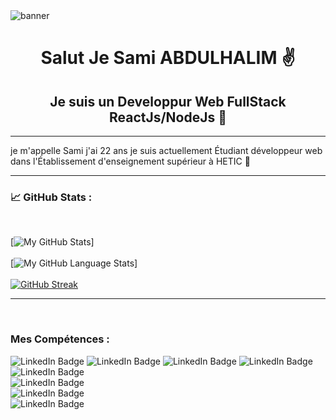  <img  src="https://user-images.githubusercontent.com/59802097/161453826-8d7e6b35-df11-4755-8c97-461cea76bd09.png" alt="banner"/>
 <h1 align="center">Salut Je Sami ABDULHALIM ✌</h1>
<h2 align="center"> Je suis un Developpur Web FullStack ReactJs/NodeJs 🦾</h2>

<hr/>
<p>je m'appelle Sami j'ai 22 ans je suis actuellement Étudiant développeur web   dans l'Établissement d'enseignement supérieur à HETIC 🌙</p>
<hr/>
<h3>📈 GitHub Stats : </h3>
<br/>

[![My GitHub Stats](https://github-readme-stats.vercel.app/api/?username=aboalsim114&count_private=true&theme=tokyonight&showicons=true)]<br/> <br/>
[![My GitHub Language Stats](https://github-readme-stats.vercel.app/api/top-langs/?username=aboalsim114&langs_count=5&theme=tokyonight)] <br/> <br/>
[![GitHub Streak](http://github-readme-streak-stats.herokuapp.com?user=aboalsim114&theme=radical&date_format=M%20j%5B%2C%20Y%5D)](https://git.io/streak-stats)


<hr/>
<br/>
<h3>Mes Compétences :  </h3>

<div id="badges">
    <img src="https://img.shields.io/badge/HTML-yellow" alt="LinkedIn Badge"/>
  <img src="https://img.shields.io/badge/CSS-red" alt="LinkedIn Badge"/>
  <img src="https://img.shields.io/badge/JavaScript-yellow" alt="LinkedIn Badge"/>
 <img src="https://img.shields.io/badge/Python-green" alt="LinkedIn Badge"/>
 <img src="https://img.shields.io/badge/PHP-violet" alt="LinkedIn Badge"/>
 <br/>
  <img src="https://img.shields.io/badge/Framework%20%3A%20-ReactJs-orange" alt="LinkedIn Badge"/>
 <br/>
 <img src="https://img.shields.io/badge/Framework%20%3A%20-NodeJs%2FExpress.js-blue" alt="LinkedIn Badge"/>
 <br/>
  <img src="https://img.shields.io/badge/BDD%20%3A%20-MYSQL-VIOLET" alt="LinkedIn Badge"/>
</div>

 
